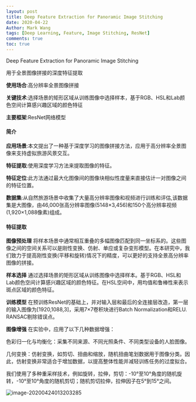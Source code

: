 ```yaml
---
layout: post
title: Deep Feature Extraction for Panoramic Image Stitching
date: 2020-04-22
Author: Mark Wang
tags: [Deep Learning, Feature, Image Stitching, ResNet]
comments: true
toc: true
---
```


Deep Feature Extraction for Panoramic Image Stitching

用于全景图像拼接的深度特征提取  

__使用场合__:高分辨率全景图像拼接

__关键技术__:选择场景的矩形区域从训练图像中选择样本，基于RGB、HSL和Lab颜色空间计算感兴趣区域的颜色特征

__主要框架__:ResNet网络模型

#### 简介

__应用场景__:本文提出了一种基于深度学习的图像拼接方法，应用于高分辨率全景图像来支持虚拟旅游风景交互。

__特征提取__:使用深度学习方法来提取图像的特征。

__特征定位__:此方法通过最大化图像间的图像块相似性度量来直接估计一对图像之间的特征位置。

__数据集__:从自然旅游场景中收集了大量高分辨率图像和视频进行训练和评估,该数据集是大图像，由46,000张高分辨率图像(5148×3,456)和150个高分辨率视频(1,920×1,088像素)组成。

#### 特征提取

__图像预处理__ 将样本场景中通常相互重叠的多幅图像匹配到同一坐标系的。这些图像之间的空间关系可以是刚性变换、仿射、单应或复杂变形模型。在本研究中，我们致力于提高刚性变换(平移和旋转)情况下的精度，可以更好的支持全景高分辨率图像的拼接。

__样本选择__ 通过选择场景的矩形区域从训练图像中选择样本。基于RGB、HSL和Lab颜色空间计算感兴趣区域的颜色特征。在HSL空间中，用均值和鲁棒性来表示斑点区域的颜色特征。

__训练模型__ 在预训练ResNet的基础上，并对输入层和最后的全连接层改造，第一层的输入图像为[1920,1088,3]，采用7×7卷积块进行Batch Normalization和RELU. RANSAC剔除错误点。

__图像增强__  在实验中，应用了以下几种数据增强：

色彩归一化与均衡化：采集不同来源、不同光照条件、不同类型设备的人脸图像。

几何变换：仿射变换，如剪切、扭曲和缩放，随机扭曲笔划数据用于图像分类。因此，仿射变换非常适合于增加数据，以提高整体性能并减轻训练任务的过度拟合。

我们使用了多种重采样技术，例如旋转，拉伸，剪切：-10°至10°角度的随机旋转，-10°至10°角度的随机剪切；随机剪切拉伸，拉伸因子在5°到15°之间。

![image-20200424013203285](https://raw.githubusercontent.com/416215983/MarkWang/blob/master/_posts//images/image-20200424013203285.png)
